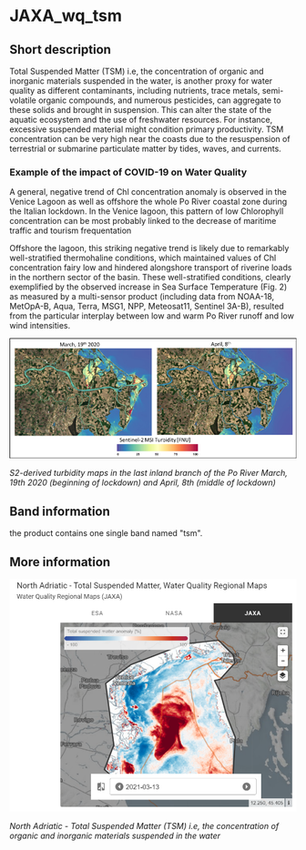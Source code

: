 # JAXA_wq_tsm

## Short description
Total Suspended Matter (TSM) i.e, the concentration of organic and inorganic materials suspended in the water, is another proxy for water quality as different contaminants, including nutrients, trace metals, semi-volatile organic compounds, and numerous pesticides, can aggregate to these solids and brought in suspension. This can alter the state of the aquatic ecosystem and the use of freshwater resources. For instance, excessive suspended material might condition primary productivity. TSM concentration can be very high near the coasts due to the resuspension of terrestrial or submarine particulate matter by tides, waves, and currents.

### Example of the impact of COVID-19 on Water Quality
A general, negative trend of Chl concentration anomaly is observed in the Venice Lagoon as well as offshore the whole Po River coastal zone during the Italian lockdown. In the Venice lagoon, this pattern of low Chlorophyll concentration can be most probably linked to the decrease of maritime traffic and tourism frequentation

Offshore the lagoon, this striking negative trend is likely due to remarkably well-stratified thermohaline conditions, which maintained values of Chl concentration fairy low and hindered alongshore transport of riverine loads in the northern sector of the basin. These well-stratified conditions, clearly exemplified by the observed increase in Sea Surface Temperature (Fig. 2) as measured by a multi-sensor product (including data from NOAA-18, MetOpA-B, Aqua, Terra, MSG1, NPP, Meteosat11, Sentinel 3A-B), resulted from the particular interplay between low and warm Po River runoff and low wind intensities.

![Sentinel-2 MSI Turbidity](N3a2-Fig3.png)

*S2-derived turbidity maps in the last inland branch of the Po River March, 19th 2020 (beginning of lockdown) and April, 8th (middle of lockdown)*

## Band information
the product contains one single band named "tsm".

## More information
![North Adriatic - Total Suspended Matter](jaxa_tsmn.PNG)

*North Adriatic - Total Suspended Matter (TSM) i.e, the concentration of organic and inorganic materials suspended in the water*
